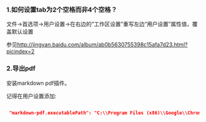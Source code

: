 ### 1.如何设置tab为2个空格而非4个空格？
文件→首选项→用户设置→在右边的“工作区设置”重写左边“用户设置”属性值，覆盖默认设置

参见<http://jingyan.baidu.com/album/ab0b5630755398c15afa7d23.html?picindex=2>

### 2.导出pdf
安装markdown pdf插件。

记得在用户设置添加:

```json

 "markdown-pdf.executablePath": "C:\\Program Files (x86)\\Google\\Chrome\\Application\\chrome.exe"
```